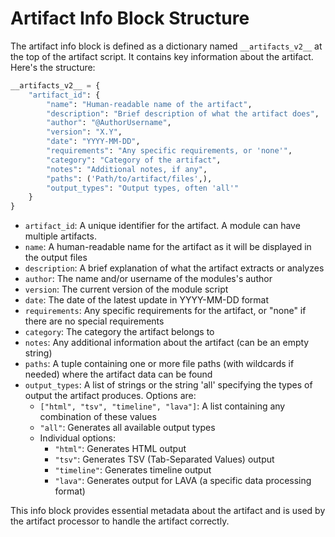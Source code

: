 # Artifact Info Block Structure

The artifact info block is defined as a dictionary named `__artifacts_v2__` at the top of the artifact script. It contains key information about the artifact. Here's the structure:

```python
__artifacts_v2__ = {
    "artifact_id": {
        "name": "Human-readable name of the artifact",
        "description": "Brief description of what the artifact does",
        "author": "@AuthorUsername",
        "version": "X.Y",
        "date": "YYYY-MM-DD",
        "requirements": "Any specific requirements, or 'none'",
        "category": "Category of the artifact",
        "notes": "Additional notes, if any",
        "paths": ('Path/to/artifact/files',),
        "output_types": "Output types, often 'all'"
    }
}
```


- `artifact_id`: A unique identifier for the artifact. A module can have multiple artifacts.
- `name`: A human-readable name for the artifact as it will be displayed in the output files
- `description`: A brief explanation of what the artifact extracts or analyzes
- `author`: The name and/or username of the modules's author
- `version`: The current version of the module script
- `date`: The date of the latest update in YYYY-MM-DD format
- `requirements`: Any specific requirements for the artifact, or "none" if there are no special requirements
- `category`: The category the artifact belongs to
- `notes`: Any additional information about the artifact (can be an empty string)
- `paths`: A tuple containing one or more file paths (with wildcards if needed) where the artifact data can be found
- `output_types`: A list of strings or the string 'all' specifying the types of output the artifact produces. Options are:
    - `["html", "tsv", "timeline", "lava"]`: A list containing any combination of these values
    - `"all"`: Generates all available output types
    - Individual options:
        - `"html"`: Generates HTML output
        - `"tsv"`: Generates TSV (Tab-Separated Values) output
        - `"timeline"`: Generates timeline output
        - `"lava"`: Generates output for LAVA (a specific data processing format)

This info block provides essential metadata about the artifact and is used by the artifact processor to handle the artifact correctly.